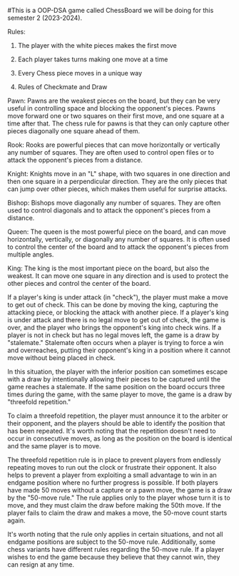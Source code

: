 #This is a OOP-DSA game called ChessBoard we will be doing for this semester 2 (2023-2024).

Rules:
1. The player with the white pieces makes the first move

2. Each player takes turns making one move at a time

3. Every Chess piece moves in a unique way

4. Rules of Checkmate and Draw

Pawn: Pawns are the weakest pieces on the board, but they can be very useful in controlling space and blocking the opponent's pieces. Pawns move forward one or two squares on their first move, and one square at a time after that. The chess rule for pawns is that they can only capture other pieces diagonally one square ahead of them.

Rook: Rooks are powerful pieces that can move horizontally or vertically any number of squares. They are often used to control open files or to attack the opponent's pieces from a distance.

Knight: Knights move in an "L" shape, with two squares in one direction and then one square in a perpendicular direction. They are the only pieces that can jump over other pieces, which makes them useful for surprise attacks.

Bishop: Bishops move diagonally any number of squares. They are often used to control diagonals and to attack the opponent's pieces from a distance.

Queen: The queen is the most powerful piece on the board, and can move horizontally, vertically, or diagonally any number of squares. It is often used to control the center of the board and to attack the opponent's pieces from multiple angles.

King: The king is the most important piece on the board, but also the weakest. It can move one square in any direction and is used to protect the other pieces and control the center of the board.

If a player's king is under attack (in "check"), the player must make a move to get out of check. This can be done by moving the king, capturing the attacking piece, or blocking the attack with another piece.
If a player's king is under attack and there is no legal move to get out of check, the game is over, and the player who brings the opponent's king into check wins.
If a player is not in check but has no legal moves left, the game is a draw by "stalemate." Stalemate often occurs when a player is trying to force a win and overreaches, putting their opponent's king in a position where it cannot move without being placed in check.

In this situation, the player with the inferior position can sometimes escape with a draw by intentionally allowing their pieces to be captured until the game reaches a stalemate.
If the same position on the board occurs three times during the game, with the same player to move, the game is a draw by "threefold repetition."

To claim a threefold repetition, the player must announce it to the arbiter or their opponent, and the players should be able to identify the position that has been repeated. It's worth noting that the repetition doesn't need to occur in consecutive moves, as long as the position on the board is identical and the same player is to move.

The threefold repetition rule is in place to prevent players from endlessly repeating moves to run out the clock or frustrate their opponent. It also helps to prevent a player from exploiting a small advantage to win in an endgame position where no further progress is possible.
If both players have made 50 moves without a capture or a pawn move, the game is a draw by the "50-move rule." The rule applies only to the player whose turn it is to move, and they must claim the draw before making the 50th move. If the player fails to claim the draw and makes a move, the 50-move count starts again.

It's worth noting that the rule only applies in certain situations, and not all endgame positions are subject to the 50-move rule. Additionally, some chess variants have different rules regarding the 50-move rule.
If a player wishes to end the game because they believe that they cannot win, they can resign at any time.
